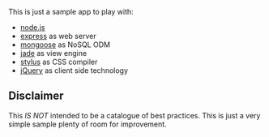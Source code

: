 This is just a sample app to play with:

* [node.js](http://nodejs.org)
* [express](http://expressjs.com/) as web server
* [mongoose](http://mongoosejs.com/) as NoSQL ODM
* [jade](http://jade-lang.com/) as view engine
* [stylus](http://learnboost.github.com/stylus/) as CSS compiler
* [jQuery](http://jquery.org) as client side technology 

Disclaimer
----------

This *IS NOT* intended to be a catalogue of best practices. This is just
a very simple sample plenty of room for improvement. 
